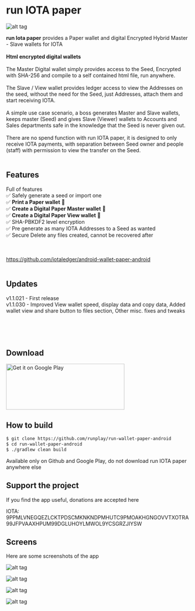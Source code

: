# run IOTA paper
![alt tag](http://iota.runplay.com/img/paper-logo.png "run IOTA wallet Logo")
  
<b>run Iota paper</b> provides a Paper wallet and digital Encrypted Hybrid Master - Slave wallets for IOTA
<br/><br/>
<b>Html encrypted digital wallets</b><br/><br/>
The Master Digital wallet simply provides access to the Seed, Encrypted with SHA-256 and compile to a self contained html file, run anywhere.
<br/><br/>
The Slave / View wallet provides ledger access to view the Addresses on the seed, without the need for the Seed, just Addresses, attach them and start receiving IOTA.
<br/><br/>
A simple use case scenario, a boss generates Master and Slave wallets, keeps master (Seed) and gives Slave (Viewer) wallets to Accounts and Sales departments safe in the knowledge that the Seed is never given out.
<br/><br/>
There are no spend function with run IOTA paper, it is designed to only receive IOTA payments, with separation between Seed owner and people (staff) with permission to view the transfer on the Seed.
<br/><br/>
<h2>Features</h2>

Full of features<br/>
✅ Safely generate a seed or import one<br/>
✅ <b>Print a Paper wallet</b> 🌿<br/>
✅ <b>Create a Digital Paper Master wallet</b> 🌿<br/>
✅  <b>Create a Digital Paper View wallet</b> 🌿<br/>
✅ SHA-PBKDF2 level encryption<br/>
✅ Pre generate as many IOTA Addresses to a Seed as wanted<br/>
✅ Secure Delete any files created, cannot be recovered after<br/>

<br/><br/>
https://github.com/iotaledger/android-wallet-paper-android
<br/>
<br/>
<h2>Updates</h2>

v1.1.021 - First release<br/>
v1.1.030 - Improved View wallet speed, display data and copy data, Added wallet view and share button to files section, Other misc. fixes and tweaks
<br/><br/>

<br/><br/>
<h2>Download</h2>

<a href="https://play.google.com/store/apps/details?id=run.wallet.paper"><img alt="Get it on Google Play" src="https://play.google.com/intl/en_us/badges/images/generic/en_badge_web_generic.png" width="323" height="125"/></a>

<h2>How to build</h2>

```bash
$ git clone https://github.com/runplay/run-wallet-paper-android
$ cd run-wallet-paper-android
$ ./gradlew clean build
```

Available only on Github and Google Play, do not download run IOTA paper anywhere else


<h2>Support the project</h2>
If you find the app useful, donations are accepted here

IOTA: 9PPMLVNEGQEZLCKTPDSCMKNKNDPMHUTC9PMOAKHGNGOVVTXOTRA99JFPVAAXHPUM99DGLUHOYLMWOL9YCSGRZJIYSW



<h2>Screens</h2>
Here are some screenshots of the app

![alt tag](http://iota.runplay.com/img/gp-aws1.png "Android Screens")

![alt tag](http://iota.runplay.com/img/gp-aws2.png "Android Screens")

![alt tag](http://iota.runplay.com/img/gp-aws4.png "Html wallet screens")

![alt tag](http://iota.runplay.com/img/gp-aws3.png "Android Screens")

